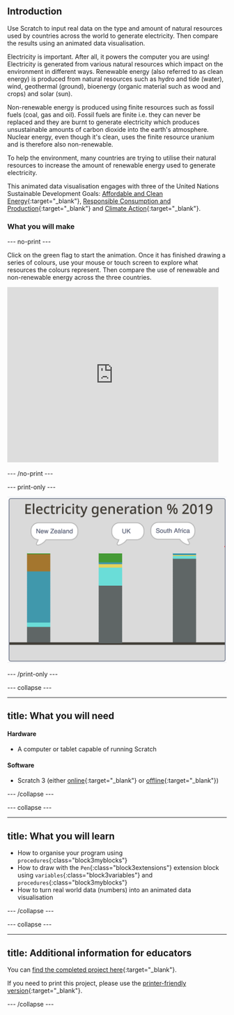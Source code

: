 ## Introduction

Use Scratch to input real data on the type and amount of natural resources used by countries across the world to generate electricity. Then compare the results using an animated data visualisation. 

Electricity is important. After all, it powers the computer you are using! Electricity is generated from various natural resources which impact on the environment in different ways. Renewable energy (also referred to as clean energy) is produced from natural resources such as hydro and tide (water), wind, geothermal (ground), bioenergy (organic material such as wood and crops) and solar (sun).

Non-renewable energy is produced using finite resources such as fossil fuels (coal, gas and oil). Fossil fuels are finite i.e. they can never be replaced and they are burnt to generate electricity which produces unsustainable amounts of carbon dioxide into the earth's atmosphere. Nuclear energy, even though it's clean, uses the finite resource uranium and is therefore also non-renewable. 

To help the environment, many countries are trying to utilise their natural resources to increase the amount of renewable energy used to generate electricity.

This animated data visualisation engages with three of the United Nations Sustainable Development Goals: [Affordable and Clean Energy](https://www.undp.org/content/undp/en/home/sustainable-development-goals/goal-7-affordable-and-clean-energy.html){:target="_blank"}, [Responsible Consumption and Production](https://www.undp.org/content/undp/en/home/sustainable-development-goals/goal-12-responsible-consumption-and-production.html){:target="\_blank"} and [Climate Action](https://www.undp.org/content/undp/en/home/sustainable-development-goals/goal-13-climate-action.html){:target="_blank"}. 


### What you will make

--- no-print ---

Click on the green flag to start the animation. Once it has finished drawing a series of colours, use your mouse or touch screen to explore what resources the colours represent. Then compare the use of renewable and non-renewable energy across the three countries.

<div class="scratch-preview">
<iframe src="https://scratch.mit.edu/projects/427656475/embed" allowtransparency="true" width="485" height="402" frameborder="0" scrolling="no" allowfullscreen></iframe>
</div>

--- /no-print ---

--- print-only ---

![Complete project](images/complete.png)

--- /print-only ---

--- collapse ---

---
title: What you will need
---
#### Hardware

+ A computer or tablet capable of running Scratch

#### Software

+ Scratch 3 (either [online](https://scratch.mit.edu/){:target="_blank"} or [offline](https://scratch.mit.edu/download){:target="_blank"})

--- /collapse ---

--- collapse ---

---
title: What you will learn
---

+ How to organise your program using `procedures`{:class="block3myblocks"}
+ How to draw with the `Pen`{:class="block3extensions"} extension block using `variables`{:class="block3variables"} and `procedures`{:class="block3myblocks"}
+ How to turn real world data (numbers) into an animated data visualisation

--- /collapse ---

--- collapse ---

---
title: Additional information for educators
---

You can [find the completed project here](http://rpf.io/p/en/electricity-generation){:target="_blank"}.

If you need to print this project, please use the [printer-friendly version](https://projects.raspberrypi.org/en/projects/electricity-generation/print){:target="_blank"}.

--- /collapse ---
